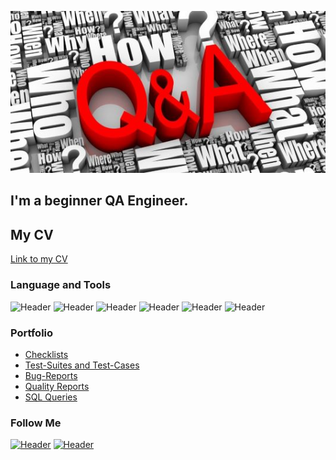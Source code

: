 ![Header](https://github.com/Leuchanka/leuchanka/blob/main/assets/photo.jpg)
## I'm a beginner QA Engineer. 

## My CV
[Link to my CV](позже)

### Language and Tools
![Header](https://img.shields.io/badge/Jira-090909?style=for-the-badge&logo=jira&logoColor=136be1)
![Header](https://img.shields.io/badge/Postman-090909?style=for-the-badge&logo=postman&logoColor=f76935)
![Header](https://img.shields.io/badge/Github-090909?style=for-the-badge&logo=github&logoColor=8cc4d7)
![Header](https://img.shields.io/badge/MySQL-090909?style=for-the-badge&logo=mysql&logoColor=00618a)
![Header](https://img.shields.io/badge/DevTools-090909?style=for-the-badge&logo=googlechrome&logoColor=2674f2)
![Header](https://img.shields.io/badge/CharlesProxy-090909?style=for-the-badge&logo=charlesproxy&logoColor=8cc4d7)

### Portfolio

- [Checklists](https://github.com/Leuchanka/Checklists)
- [Test-Suites and Test-Cases](https://github.com/Leuchanka/Test-Suites-and-Test-Cases)
- [Bug-Reports](https://github.com/Leuchanka/Bug-Reports)
- [Quality Reports](https://github.com/Leuchanka/Quality-Reports)
- [SQL Queries](https://github.com/Leuchanka/SQL-Queries)

### Follow Me

[![Header](https://img.shields.io/badge/Telegram-090909?style=for-the-badge&logo=telegram&logoColor=31a5db)](https://t.me/NataLeuch)
[![Header](https://img.shields.io/badge/Linkedin-090909?style=for-the-badge&logo=linkedin&logoColor=0073b1)](https://linkedin.com/in/natalyaleuchanka)

